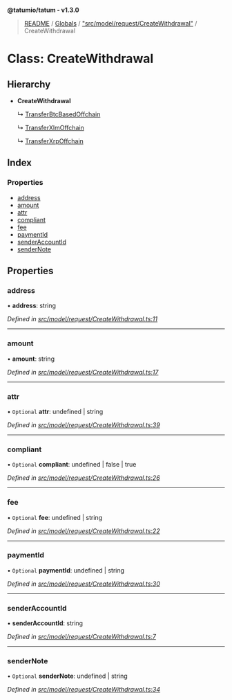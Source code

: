 **@tatumio/tatum - v1.3.0**

> [README](../README.md) / [Globals](../globals.md) / ["src/model/request/CreateWithdrawal"](../modules/_src_model_request_createwithdrawal_.md) / CreateWithdrawal

# Class: CreateWithdrawal

## Hierarchy

* **CreateWithdrawal**

  ↳ [TransferBtcBasedOffchain](_src_model_request_transferbtcbasedoffchain_.transferbtcbasedoffchain.md)

  ↳ [TransferXlmOffchain](_src_model_request_transferxlmoffchain_.transferxlmoffchain.md)

  ↳ [TransferXrpOffchain](_src_model_request_transferxrpoffchain_.transferxrpoffchain.md)

## Index

### Properties

* [address](_src_model_request_createwithdrawal_.createwithdrawal.md#address)
* [amount](_src_model_request_createwithdrawal_.createwithdrawal.md#amount)
* [attr](_src_model_request_createwithdrawal_.createwithdrawal.md#attr)
* [compliant](_src_model_request_createwithdrawal_.createwithdrawal.md#compliant)
* [fee](_src_model_request_createwithdrawal_.createwithdrawal.md#fee)
* [paymentId](_src_model_request_createwithdrawal_.createwithdrawal.md#paymentid)
* [senderAccountId](_src_model_request_createwithdrawal_.createwithdrawal.md#senderaccountid)
* [senderNote](_src_model_request_createwithdrawal_.createwithdrawal.md#sendernote)

## Properties

### address

•  **address**: string

*Defined in [src/model/request/CreateWithdrawal.ts:11](https://github.com/tatumio/tatum-js/blob/31bb1b4/src/model/request/CreateWithdrawal.ts#L11)*

___

### amount

•  **amount**: string

*Defined in [src/model/request/CreateWithdrawal.ts:17](https://github.com/tatumio/tatum-js/blob/31bb1b4/src/model/request/CreateWithdrawal.ts#L17)*

___

### attr

• `Optional` **attr**: undefined \| string

*Defined in [src/model/request/CreateWithdrawal.ts:39](https://github.com/tatumio/tatum-js/blob/31bb1b4/src/model/request/CreateWithdrawal.ts#L39)*

___

### compliant

• `Optional` **compliant**: undefined \| false \| true

*Defined in [src/model/request/CreateWithdrawal.ts:26](https://github.com/tatumio/tatum-js/blob/31bb1b4/src/model/request/CreateWithdrawal.ts#L26)*

___

### fee

• `Optional` **fee**: undefined \| string

*Defined in [src/model/request/CreateWithdrawal.ts:22](https://github.com/tatumio/tatum-js/blob/31bb1b4/src/model/request/CreateWithdrawal.ts#L22)*

___

### paymentId

• `Optional` **paymentId**: undefined \| string

*Defined in [src/model/request/CreateWithdrawal.ts:30](https://github.com/tatumio/tatum-js/blob/31bb1b4/src/model/request/CreateWithdrawal.ts#L30)*

___

### senderAccountId

•  **senderAccountId**: string

*Defined in [src/model/request/CreateWithdrawal.ts:7](https://github.com/tatumio/tatum-js/blob/31bb1b4/src/model/request/CreateWithdrawal.ts#L7)*

___

### senderNote

• `Optional` **senderNote**: undefined \| string

*Defined in [src/model/request/CreateWithdrawal.ts:34](https://github.com/tatumio/tatum-js/blob/31bb1b4/src/model/request/CreateWithdrawal.ts#L34)*
